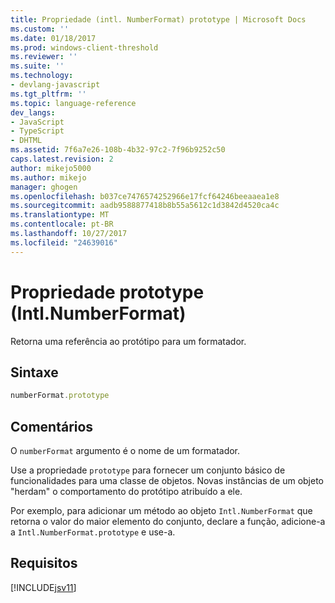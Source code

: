 ```yaml
---
title: Propriedade (intl. NumberFormat) prototype | Microsoft Docs
ms.custom: ''
ms.date: 01/18/2017
ms.prod: windows-client-threshold
ms.reviewer: ''
ms.suite: ''
ms.technology:
- devlang-javascript
ms.tgt_pltfrm: ''
ms.topic: language-reference
dev_langs:
- JavaScript
- TypeScript
- DHTML
ms.assetid: 7f6a7e26-108b-4b32-97c2-7f96b9252c50
caps.latest.revision: 2
author: mikejo5000
ms.author: mikejo
manager: ghogen
ms.openlocfilehash: b037ce7476574252966e17fcf64246beeaaea1e8
ms.sourcegitcommit: aadb9588877418b8b55a5612c1d3842d4520ca4c
ms.translationtype: MT
ms.contentlocale: pt-BR
ms.lasthandoff: 10/27/2017
ms.locfileid: "24639016"
---
```

# <a name="prototype-property-intlnumberformat"></a>Propriedade prototype (Intl.NumberFormat)
Retorna uma referência ao protótipo para um formatador.  
  
## <a name="syntax"></a>Sintaxe  
  
```JavaScript  
numberFormat.prototype  
```  
  
## <a name="remarks"></a>Comentários  
 O `numberFormat` argumento é o nome de um formatador.  
  
 Use a propriedade `prototype` para fornecer um conjunto básico de funcionalidades para uma classe de objetos. Novas instâncias de um objeto "herdam" o comportamento do protótipo atribuído a ele.  
  
 Por exemplo, para adicionar um método ao objeto `Intl.NumberFormat` que retorna o valor do maior elemento do conjunto, declare a função, adicione-a a `Intl.NumberFormat.prototype` e use-a.  
  
## <a name="requirements"></a>Requisitos  
 [!INCLUDE[jsv11](../../javascript/reference/includes/jsv11-md.md)]